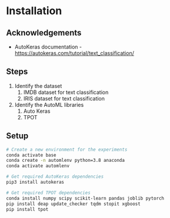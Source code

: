 # Installation

## Acknowledgements

- AutoKeras documentation - https://autokeras.com/tutorial/text_classification/

## Steps

1. Identify the dataset
   1. IMDB dataset for text classification
   2. IRIS dataset for text classification
2. Identify the AutoML libraries
   1. Auto Keras
   2. TPOT

## Setup

```zsh
# Create a new environment for the experiments
conda activate base
conda create -n automlenv python=3.8 anaconda
conda activate automlenv

# Get required AutoKeras dependencies
pip3 install autokeras

# Get required TPOT dependencies
conda install numpy scipy scikit-learn pandas joblib pytorch
pip install deap update_checker tqdm stopit xgboost 
pip install tpot                                       
```
